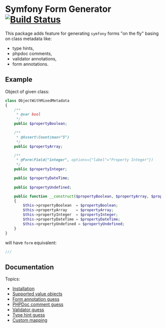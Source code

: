 # Symfony Form Generator [![Build Status](https://travis-ci.org/Lucaszz/SymfonyFormGenerator.svg?branch=master)](https://travis-ci.org/Lucaszz/SymfonyFormGenerator)

This package adds feature for generating `symfony` forms "on the fly" basing on class metadata like:
 - type hints,
 - phpdoc comments,
 - validator annotations,
 - form annotations.
 
## Example

Object of given class:

```php
class ObjectWithMixedMetadata
{
    /**
     * @var bool
     */
    public $propertyBoolean;

    /**
     * @Assert\Count(max="5")
     */
    public $propertyArray;

    /**
     * @Form\Field("integer", options={"label"="Property Integer"})
     */
    public $propertyInteger;

    public $propertyDateTime;
    
    public $propertyUndefined;

    public function __construct($propertyBoolean, $propertyArray, $propertyInteger, \DateTime $propertyDateTime, $propertyUndefined)
    {
        $this->propertyBoolean  = $propertyBoolean;
        $this->propertyArray    = $propertyArray;
        $this->propertyInteger  = $propertyInteger;
        $this->propertyDateTime = $propertyDateTime;
        $this->propertyUndefined = $propertyUndefined;
    }
}
```

will have `form` equivalent:

```php
///
```

## Documentation

Topics: 
- [Installation](https://not-existing.yet)
- [Supported value objects](https://not-existing.yet)
- [Form annotation guess](https://not-existing.yet)
- [PHPDoc comment guess](https://not-existing.yet)
- [Validator guess](https://not-existing.yet)
- [Type hint guess](https://not-existing.yet)
- [Custom mapping](https://not-existing.yet)
